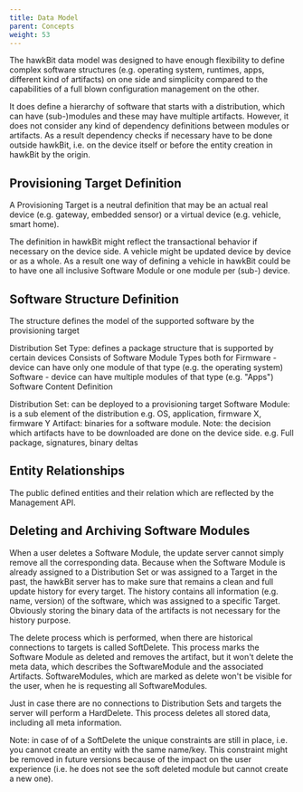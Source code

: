 ```yaml
---
title: Data Model
parent: Concepts
weight: 53
---
```


The hawkBit data model was designed to have enough flexibility to define complex software structures (e.g. operating system, runtimes, apps, different kind of artifacts) on one side and simplicity compared to the capabilities of a full blown configuration management on the other.
<!--more-->

It does define a hierarchy of software that starts with a distribution, which can have (sub-)modules and these may have multiple artifacts. However, it does not consider any kind of dependency definitions between modules or artifacts. As a result dependency checks if necessary have to be done outside hawkBit, i.e. on the device itself or before the entity creation in hawkBit by the origin.

## Provisioning Target Definition

A Provisioning Target is a neutral definition that may be an actual real device (e.g. gateway, embedded sensor) or a virtual device (e.g. vehicle, smart home).

The definition in hawkBit might reflect the transactional behavior if necessary on the device side. A vehicle might be updated device by device or as a whole. As a result one way of defining a vehicle in hawkBit could be to have one all inclusive Software Module or one module per (sub-) device.

## Software Structure Definition

The structure defines the model of the supported software by the provisioning target

Distribution Set Type: defines a package structure that is supported by certain devices
Consists of Software Module Types both for
Firmware - device can have only one module of that type (e.g. the operating system)
Software - device can have multiple modules of that type (e.g. "Apps")
Software Content Definition

Distribution Set: can be deployed to a provisioning target
Software Module: is a sub element of the distribution
e.g. OS, application, firmware X, firmware Y
Artifact: binaries for a software module. Note: the decision which artifacts have to be downloaded are done on the device side.
e.g. Full package, signatures, binary deltas


## Entity Relationships
The public defined entities and their relation which are reflected by the Management API.



## Deleting and Archiving Software Modules
When a user deletes a Software Module, the update server cannot simply remove all the corresponding data. Because when the Software Module is already assigned to a Distribution Set or was assigned to a Target in the past, the hawkBit server has to make sure that remains a clean and full update history for every target. The history contains all information (e.g. name, version) of the software, which was assigned to a specific Target. Obviously storing the binary data of the artifacts is not necessary for the history purpose.

The delete process which is performed, when there are historical connections to targets is called SoftDelete. This process marks the Software Module as deleted and removes the artifact, but it won't delete the meta data, which describes the SoftwareModule and the associated Artifacts. SoftwareModules, which are marked as delete won't be visible for the user, when he is requesting all SoftwareModules.

Just in case there are no connections to Distribution Sets and targets the server will perform a HardDelete. This process deletes all stored data, including all meta information.

Note: in case of of a SoftDelete the unique constraints are still in place, i.e. you cannot create an entity with the same name/key. This constraint might be removed in future versions because of the impact on the user experience (i.e. he does not see the soft deleted module but cannot create a new one).